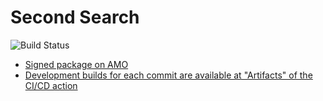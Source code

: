 # Second Search

![Build Status](https://github.com/piroor/secondsearch/actions/workflows/main.yml/badge.svg?branch=trunk)

* [Signed package on AMO](https://addons.mozilla.org/firefox/addon/second-search/)
* [Development builds for each commit are available at "Artifacts" of the CI/CD action](https://github.com/piroor/secondsearch/actions?query=workflow%3ACI%2FCD)

